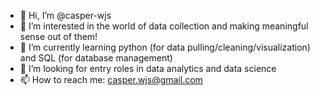 - 👋 Hi, I’m @casper-wjs
- 👀 I’m interested in the world of data collection and making meaningful sense out of them!
- 🌱 I’m currently learning python (for data pulling/cleaning/visualization) and SQL (for database management)
- 💞️ I’m looking for entry roles in data analytics and data science
- 📫 How to reach me: casper.wjs@gmail.com

<!---
casper-wjs/casper-wjs is a ✨ special ✨ repository because its `README.md` (this file) appears on your GitHub profile.
You can click the Preview link to take a look at your changes.
--->
